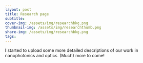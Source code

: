 ```yaml
---
layout: post
title: Research page
subtitle: 
cover-img: /assets/img/researchbkg.png
thumbnail-img: /assets/img/researchthumb.png
share-img: /assets/img/researchbkg.png
tags: 
---
```


I started to upload some more detailed descriptions of our work in nanophotonics and optics. (Much) more to come!
